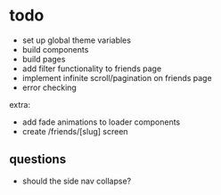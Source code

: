 # todo

- set up global theme variables
- build components
- build pages
- add filter functionality to friends page
- implement infinite scroll/pagination on friends page
- error checking

extra:

- add fade animations to loader components
- create /friends/[slug] screen

## questions

- should the side nav collapse?
